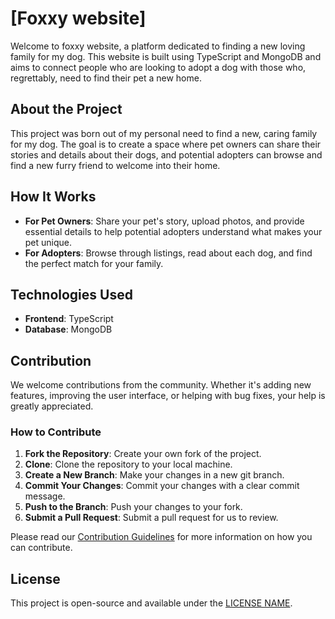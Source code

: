 # [Foxxy website]

Welcome to foxxy website, a platform dedicated to finding a new loving family for my dog. This website is built using TypeScript and MongoDB and aims to connect people who are looking to adopt a dog with those who, regrettably, need to find their pet a new home.

## About the Project

This project was born out of my personal need to find a new, caring family for my dog. The goal is to create a space where pet owners can share their stories and details about their dogs, and potential adopters can browse and find a new furry friend to welcome into their home.

## How It Works

- **For Pet Owners**: Share your pet's story, upload photos, and provide essential details to help potential adopters understand what makes your pet unique.
- **For Adopters**: Browse through listings, read about each dog, and find the perfect match for your family.

## Technologies Used

- **Frontend**: TypeScript
- **Database**: MongoDB

## Contribution

We welcome contributions from the community. Whether it's adding new features, improving the user interface, or helping with bug fixes, your help is greatly appreciated.

### How to Contribute

1. **Fork the Repository**: Create your own fork of the project.
2. **Clone**: Clone the repository to your local machine.
3. **Create a New Branch**: Make your changes in a new git branch.
4. **Commit Your Changes**: Commit your changes with a clear commit message.
5. **Push to the Branch**: Push your changes to your fork.
6. **Submit a Pull Request**: Submit a pull request for us to review.

Please read our [Contribution Guidelines](LINK_TO_CONTRIBUTION_GUIDELINES) for more information on how you can contribute.

## License

This project is open-source and available under the [LICENSE NAME](LINK_TO_LICENSE).

